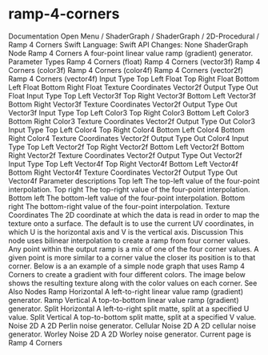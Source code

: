 # ramp-4-corners
 Documentation 
 Open Menu 
/
 ShaderGraph 
/
ShaderGraph
/
 2D-Procedural 
/
 Ramp 4 Corners 
Swift
Language: 
Swift
 API Changes: 
None
ShaderGraph Node
Ramp 4 Corners
A four-point linear value ramp (gradient) generator.
Parameter Types
 Ramp 4 Corners (float) 
 Ramp 4 Corners (vector3f) 
 Ramp 4 Corners (color3f) 
 Ramp 4 Corners (color4f) 
 Ramp 4 Corners (vector2f) 
 Ramp 4 Corners (vector4f) 
Input
Type
Top Left
Float
Top Right
Float
Bottom Left
Float
Bottom Right
Float
Texture Coordinates
Vector2f
Output
Type
Out
Float
Input
Type
Top Left
Vector3f
Top Right
Vector3f
Bottom Left
Vector3f
Bottom Right
Vector3f
Texture Coordinates
Vector2f
Output
Type
Out
Vector3f
Input
Type
Top Left
Color3
Top Right
Color3
Bottom Left
Color3
Bottom Right
Color3
Texture Coordinates
Vector2f
Output
Type
Out
Color3
Input
Type
Top Left
Color4
Top Right
Color4
Bottom Left
Color4
Bottom Right
Color4
Texture Coordinates
Vector2f
Output
Type
Out
Color4
Input
Type
Top Left
Vector2f
Top Right
Vector2f
Bottom Left
Vector2f
Bottom Right
Vector2f
Texture Coordinates
Vector2f
Output
Type
Out
Vector2f
Input
Type
Top Left
Vector4f
Top Right
Vector4f
Bottom Left
Vector4f
Bottom Right
Vector4f
Texture Coordinates
Vector2f
Output
Type
Out
Vector4f
Parameter descriptions
Top left
The top-left value of the four-point interpolation.
Top right
The top-right value of the four-point interpolation.
Bottom left
The bottom-left value of the four-point interpolation.
Bottom right
The bottom-right value of the four-point interpolation.
Texture Coordinates
The 2D coordinate at which the data is read in order to map the texture onto a surface. The default is to use the current 
UV
 coordinates, in which 
U
 is the horizontal axis and 
V
 is the vertical axis.
Discussion
This node uses bilinear interpolation to create a ramp from four corner values. Any point within the output ramp is a mix of one of the four corner values. A given point is more similar to a corner value the closer its position is to that corner. Below is a an example of a simple node graph that uses Ramp 4 Corners to create a gradient with four different colors.
The image below shows the resulting texture along with the color values on each corner.
See Also
Nodes
Ramp Horizontal
A left-to-right linear value ramp (gradient) generator.
Ramp Vertical
A top-to-bottom linear value ramp (gradient) generator.
Split Horizontal
A left-to-right split matte, split at a specified U value.
Split Vertical
A top-to-bottom split matte, split at a specified V value.
Noise 2D
A 2D Perlin noise generator.
Cellular Noise 2D
A 2D cellular noise generator.
Worley Noise 2D
A 2D Worley noise generator.
 Current page is Ramp 4 Corners 
